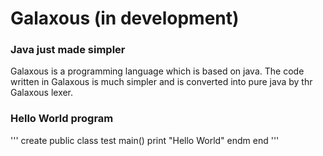 # Galaxous (in development)
### Java just made simpler

Galaxous is a programming language which is based on java. The code written in Galaxous is much simpler and is converted into pure java by thr Galaxous lexer.

### Hello World program

'''
create public class test
main()
print "Hello World"
endm
end
'''
